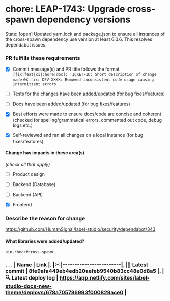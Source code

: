 # chore: LEAP-1743: Upgrade cross-spawn dependency versions 
State: [open]
Updated yarn.lock and package.json to ensure all instances of the cross-spawn dependency use version at least 6.0.6. This resolves dependabot issues.

### PR fulfills these requirements
- [x] Commit message(s) and PR title follows the format `[fix|feat|ci|chore|doc]: TICKET-ID: Short description of change made` ex. `fix: DEV-XXXX: Removed inconsistent code usage causing intermittent errors`
- [ ] Tests for the changes have been added/updated (for bug fixes/features)
- [ ] Docs have been added/updated (for bug fixes/features)
- [x] Best efforts were made to ensure docs/code are concise and coherent (checked for spelling/grammatical errors, commented out code, debug logs etc.)
- [x] Self-reviewed and ran all changes on a local instance (for bug fixes/features)



#### Change has impacts in these area(s)
_(check all that apply)_
- [ ] Product design
- [ ] Backend (Database)
- [ ] Backend (API)
- [x] Frontend



### Describe the reason for change
https://github.com/HumanSignal/label-studio/security/dependabot/343




#### What libraries were added/updated?
`bin-check#cross-spawn`

### . . . |  Name | Link |. |:-:|------------------------|. |<span aria-hidden="true">🔨</span> Latest commit | 8fe9afa449eb4edb20aefeb9540b83cc48e0d8a5 |. |<span aria-hidden="true">🔍</span> Latest deploy log | https://app.netlify.com/sites/label-studio-docs-new-theme/deploys/678a705786993f000829ace0 |